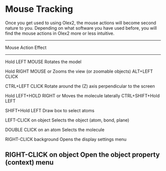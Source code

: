 # Mouse Tracking
Once you get used to using Olex2, the mouse actions will become second nature to you. Depending on what software you have used before, you will find the mouse actions in Olex2 more or less intuitive.

------------------------------------------------------------------------------------
Mouse Action                Effect
--------------------------- --------------------------------------------------------
Hold LEFT MOUSE             Rotates the model

Hold RIGHT MOUSE
	or			    Zooms the view (or zoomable objects)
ALT+LEFT CLICK              

CTRL+LEFT CLICK             Rotate around the (Z) axis perpendicular to the screen

Hold LEFT+HOLD RIGHT
	or			    Moves the molecule laterally
CTRL+SHIFT+Hold LEFT        

SHIFT+Hold LEFT             Draw box to select atoms

LEFT-CLICK on object        Selects the object (atom, bond, plane)

DOUBLE CLICK on an atom     Selects the molecule

RIGHT-CLICK background      Opens the display settings menu

RIGHT-CLICK on object       Open the object property (context) menu
-----------------------------------------------------------------------------------
